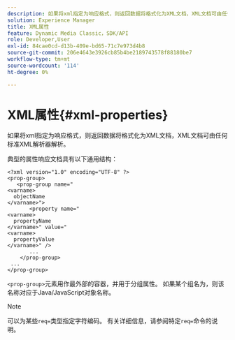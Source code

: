 ```yaml
---
description: 如果将xml指定为响应格式，则返回数据将格式化为XML文档，XML文档可由任何标准XML解析器解析。
solution: Experience Manager
title: XML属性
feature: Dynamic Media Classic，SDK/API
role: Developer,User
exl-id: 84cae0cd-d13b-409e-bd65-71c7e973d4b8
source-git-commit: 206e4643e3926cb85b4be2189743578f88180be7
workflow-type: tm+mt
source-wordcount: '114'
ht-degree: 0%

---
```


# XML属性{#xml-properties}

如果将xml指定为响应格式，则返回数据将格式化为XML文档，XML文档可由任何标准XML解析器解析。

典型的属性响应文档具有以下通用结构：

```
<?xml version="1.0" encoding="UTF-8" ?>
<prop-group>
   <prop-group name="
<varname>
  objectName
</varname>">
       <property name="
<varname>
  propertyName
</varname>" value="
<varname>
  propertyValue
</varname>" />
       ...
    </prop-group>
 ...
</prop-group>
```

`<prop-group>`元素用作最外部的容器，并用于分组属性。 如果某个组名为，则该名称对应于Java/JavaScript对象名称。

>[!NOTE]
>
>可以为某些`req=`类型指定字符编码。 有关详细信息，请参阅特定`req=`命令的说明。
